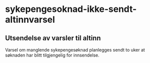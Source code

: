 # sykepengesoknad-ikke-sendt-altinnvarsel


## Utsendelse av varsler til altinn
Varsel om manglende sykepengesøknad planlegges sendt to uker at søknaden har blitt tilgjengelig for innsendelse.
